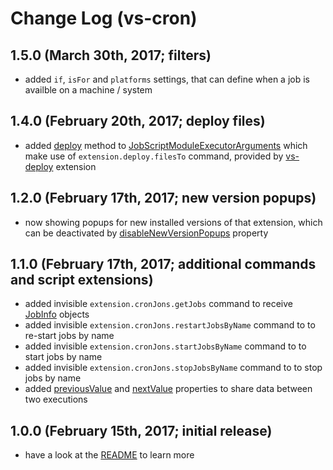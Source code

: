 # Change Log (vs-cron)

## 1.5.0 (March 30th, 2017; filters)

* added `if`, `isFor` and `platforms` settings, that can define when a job is availble on a machine / system

## 1.4.0 (February 20th, 2017; deploy files)

* added [deploy](https://mkloubert.github.io/vs-cron/interfaces/_contracts_.jobscriptmoduleexecutorarguments.html#deploy) method to [JobScriptModuleExecutorArguments](https://mkloubert.github.io/vs-cron/interfaces/_contracts_.jobscriptmoduleexecutorarguments.html) which make use of `extension.deploy.filesTo` command, provided by [vs-deploy](https://github.com/mkloubert/vs-deploy) extension

## 1.2.0 (February 17th, 2017; new version popups)

* now showing popups for new installed versions of that extension, which can be deactivated by [disableNewVersionPopups](https://mkloubert.github.io/vs-cron/interfaces/_contracts_.configuration.html#disablenewversionpopups) property

## 1.1.0 (February 17th, 2017; additional commands and script extensions)

* added invisible `extension.cronJons.getJobs` command to receive [JobInfo](https://mkloubert.github.io/vs-cron/interfaces/_contracts_.jobinfo.html) objects
* added invisible `extension.cronJons.restartJobsByName` command to to re-start jobs by name
* added invisible `extension.cronJons.startJobsByName` command to to start jobs by name
* added invisible `extension.cronJons.stopJobsByName` command to to stop jobs by name
* added [previousValue](https://mkloubert.github.io/vs-cron/interfaces/_contracts_.jobscriptmoduleexecutorarguments.html#previousvalue) and [nextValue](https://mkloubert.github.io/vs-cron/interfaces/_contracts_.jobscriptmoduleexecutorarguments.html#nextvalue) properties to share data between two executions

## 1.0.0 (February 15th, 2017; initial release)

* have a look at the [README](https://github.com/mkloubert/vs-cron/blob/master/README.md) to learn more
